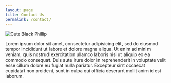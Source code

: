 ```yaml
---
layout: page
title: Contact Us
permalink: /contact/
---
```

![Cute Black Phillip](http://www.ew.com/sites/default/files/styles/tout_image_612x380/public/i/2016/02/24/the-witch-goat_0.jpg?itok=ZPooDGPn)

Lorem ipsum dolor sit amet, consectetur adipisicing elit, sed do eiusmod tempor
incididunt ut labore et dolore magna aliqua. Ut enim ad minim veniam, quis
nostrud exercitation ullamco laboris nisi ut aliquip ex ea commodo consequat.
Duis aute irure dolor in reprehenderit in voluptate velit esse cillum dolore
eu fugiat nulla pariatur. Excepteur sint occaecat cupidatat non proident, sunt
in culpa qui officia deserunt mollit anim id est laborum.
